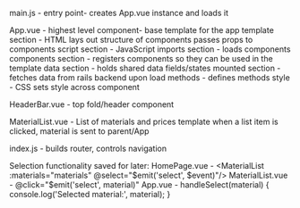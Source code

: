 main.js - entry point- creates App.vue instance and loads it

App.vue - highest level component- base template for the app
    template section - HTML
        lays out structure of components
        passes props to components
    script section - JavaScript
        imports section - loads components
        components section - registers components so they can be used in the template
        data section - holds shared data fields/states
        mounted section - fetches data from rails backend upon load
        methods - defines methods
    style - CSS
        sets style across component


HeaderBar.vue - top fold/header component

MaterialList.vue - List of materials and prices
    template
        when a list item is clicked, material is sent to parent/App


index.js - builds router, controls navigation


Selection functionality saved for later:
HomePage.vue - <MaterialList :materials="materials" @select="$emit('select', $event)"/>
MaterialList.vue -   @click="$emit('select', material)"
App.vue - handleSelect(material) {
            console.log('Selected material:', material);
        }
